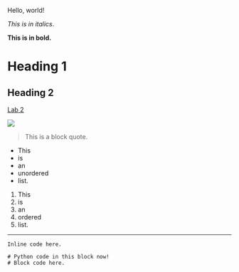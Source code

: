 Hello, world!

_This is in italics_.

__This is in bold.__

# Heading 1	

## Heading 2

[Lab 2](https://ucsd-cse15l-w22.github.io/week/week2/#week-2-lab-report)

![](https://imgur.com/LFZejXN.jpg)

> This is a block quote.

- This
- is
- an
- unordered
- list.

1. This 
2. is
3. an
4. ordered
5. list.

---

`Inline code here.`

```
# Python code in this block now!
# Block code here.
```
